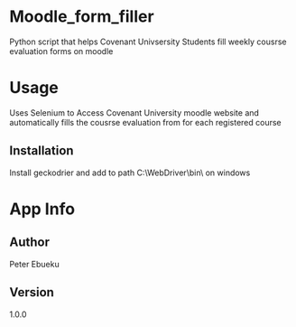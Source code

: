# Moodle_form_filler

Python script that helps Covenant Univsersity Students fill weekly cousrse evaluation forms on moodle

# Usage
Uses Selenium to Access Covenant University moodle website and automatically fills the cousrse evaluation from for each registered course

## Installation

Install geckodrier and add to path C:\WebDriver\bin\ on windows

# App Info

## Author
Peter Ebueku

## Version 
1.0.0
